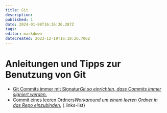 ```yaml
---
title: Git
description: 
published: 1
date: 2024-01-08T16:36:36.287Z
tags: 
editor: markdown
dateCreated: 2023-12-19T16:10:26.706Z
---
```


# Anleitungen und Tipps zur Benutzung von Git

- [Git Commits immer mit Signatur*Git so einrichten, dass Commits immer signiert werden.*](/git/commit_signatur)
- [Commit eines leeren Ordners*Workaround um einem leeren Ordner in das Repo einzubinden.*](/git/commit_leerer_ordner)
{.links-list}